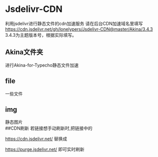 # Jsdelivr-CDN
利用jsdelivr进行静态文件的cdn加速服务
请在后台CDN加速域名里填写    
https://cdn.jsdelivr.net/gh/lonelypers/Jsdelivr-CDN@master/Akina/3.4.3    
3.4.3为主题版本号，根据实际填写。    
## Akina文件夹
进行Akina-for-Typecho静态文件加速    
## file 
一些文件    
## img
静态图片    
##CDN刷新
若链接想手动刷新时,把链接中的

https://cdn.jsdelivr.net/
替换成

https://purge.jsdelivr.net/
即可实时刷新
